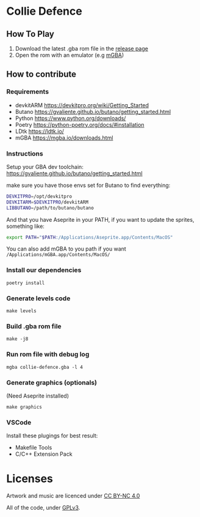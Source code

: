 # Collie Defence

## How To Play

1. Download the latest .gba rom file in the [release page](https://github.com/vayan/collie-defence/releases)
2. Open the rom with an emulator (e.g [mGBA](https://mgba.io/downloads.html))

## How to contribute

### Requirements

- devkitARM <https://devkitpro.org/wiki/Getting_Started>
- Butano <https://gvaliente.github.io/butano/getting_started.html>
- Python <https://www.python.org/downloads/>
- Poetry <https://python-poetry.org/docs/#installation>
- LDtk <https://ldtk.io/>
- mGBA <https://mgba.io/downloads.html>

### Instructions

Setup your GBA dev toolchain: https://gvaliente.github.io/butano/getting_started.html

make sure you have those envs set for Butano to find everything:

```bash
DEVKITPRO=/opt/devkitpro
DEVKITARM=$DEVKITPRO/devkitARM
LIBBUTANO=/path/to/butano/butano
```

And that you have Aseprite in your PATH, if you want to update the sprites, something like:
```bash
export PATH="$PATH:/Applications/Aseprite.app/Contents/MacOS"
```

You can also add mGBA to you path if you want `/Applications/mGBA.app/Contents/MacOS/`

### Install our dependencies

`poetry install`

### Generate levels code

`make levels`

### Build .gba rom file

`make -j8`

### Run rom file with debug log

`mgba collie-defence.gba -l 4`

### Generate graphics (optionals)

(Need Aseprite installed)

`make graphics`

### VSCode

Install these plugings for best result:
- Makefile Tools
- C/C++ Extension Pack


# Licenses

Artwork and music are licenced under [CC BY-NC 4.0](https://creativecommons.org/licenses/by-nc/4.0/)

All of the code, under [GPLv3](https://www.gnu.org/licenses/gpl-3.0.html).

